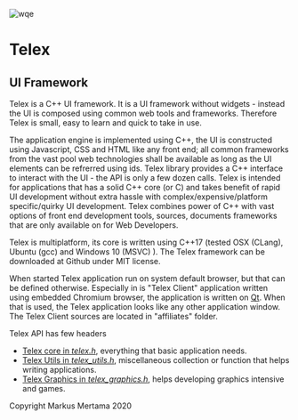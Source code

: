 ![wqe](https://avatars1.githubusercontent.com/u/7837709?s=400&amp;v=4)

Telex
=====
UI Framework
-------------

Telex is a C++ UI framework. It is a UI framework without widgets - instead  the UI is composed using common web tools and frameworks.  Therefore Telex is small, easy to learn and quick to take in use. 

The application engine is implemented using C++, the UI is constructed using  Javascript, CSS and HTML like any front end; all common frameworks from the vast pool web technologies shall be available as long as the UI elements can be refrerred using ids. Telex library provides a  C++ interface to interact with the UI - the API is only a few dozen calls. Telex is intended for applications that has a solid C++ core (or C) and takes benefit of rapid UI development without extra hassle with complex/expensive/platform specific/quirky UI development. Telex combines power of C++ with vast options of front end development tools, sources, documents frameworks that are only available on for Web Developers.

Telex is multiplatform, its core is written using C++17  (tested OSX (CLang), Ubuntu (gcc) and Windows 10 (MSVC) ).   The Telex framework can be downloaded at Github under MIT license. 

When started Telex application run on system default browser, but that can be defined otherwise. Especially in is "Telex Client" application written using embedded Chromium browser, the application is written on [Qt](https://www.qt.io/). When that is used, the Telex application looks like any other application window. The Telex Client sources are located in "affiliates" folder.

Telex API has few headers

* [Telex core in _telex.h_](telex.md), everything that basic application needs.
* [Telex Utils in _telex_utils.h_](telex_utils.md), miscellaneous collection or function that helps writing applications. 
* [Telex Graphics in _telex_graphics.h_](telex_graphics.md),  helps developing graphics intensive and games.
 

Copyright
Markus Mertama 2020

